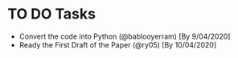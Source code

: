 # TO DO Tasks

- Convert the code into Python (@bablooyerram) [By 9/04/2020]  
- Ready the First Draft of the Paper (@ry05) [By 10/04/2020]
